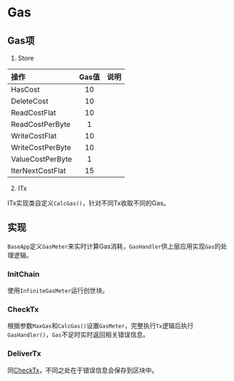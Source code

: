 # Gas

## Gas项

1. Store

| 操作 | Gas值 | 说明 |
| :--- | :---: | :--- |
| HasCost |          10 |   |
| DeleteCost |       10 |   |
| ReadCostFlat |     10 |   |
| ReadCostPerByte |  1 |    |
| WriteCostFlat |    10 |   |
| WriteCostPerByte | 10 |   |
| ValueCostPerByte | 1 |    |
| IterNextCostFlat | 15 |   |

2. ITx

ITx实现类自定义`CalcGas()`，针对不同Tx收取不同的Gas。

## 实现

`BaseApp`定义`GasMeter`来实时计算Gas消耗，`GasHandler`供上层应用实现`Gas`的处理逻辑。

### InitChain

使用`InfiniteGasMeter`运行创世块。

### CheckTx

根据参数`MaxGas`和`CalcGas()`设置`GasMeter`，完整执行`Tx`逻辑后执行`GasHandler()`，`Gas`不足时实时返回相关错误信息。

### DeliverTx

同[CheckTx](#CheckTx)，不同之处在于错误信息会保存到区块中。